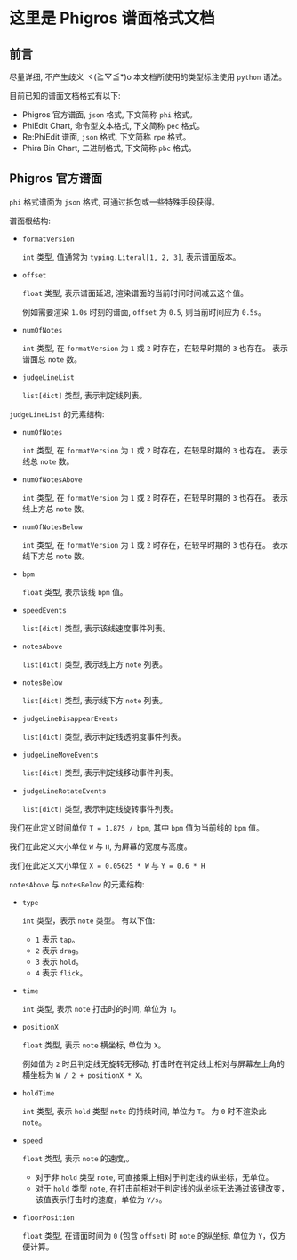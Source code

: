 # 这里是 Phigros 谱面格式文档

## 前言

尽量详细, 不产生歧义 ヾ(≧▽≦*)o
本文档所使用的类型标注使用 `python` 语法。

目前已知的谱面文档格式有以下:

- Phigros 官方谱面, `json` 格式, 下文简称 `phi` 格式。
- PhiEdit Chart, 命令型文本格式, 下文简称 `pec` 格式。
- Re:PhiEdit 谱面, `json` 格式, 下文简称 `rpe` 格式。
- Phira Bin Chart, 二进制格式, 下文简称 `pbc` 格式。

## Phigros 官方谱面

`phi` 格式谱面为 `json` 格式, 可通过拆包或一些特殊手段获得。

谱面根结构:

- `formatVersion`

    `int` 类型, 值通常为 `typing.Literal[1, 2, 3]`, 表示谱面版本。

- `offset`

    `float` 类型, 表示谱面延迟, 渲染谱面的当前时间时间减去这个值。

    例如需要渲染 `1.0s` 时刻的谱面, `offset` 为 `0.5`, 则当前时间应为 `0.5s`。

- `numOfNotes`

    `int` 类型, 在 `formatVersion` 为 `1` 或 `2` 时存在，在较早时期的 `3` 也存在。
    表示谱面总 `note` 数。

- `judgeLineList`

    `list[dict]` 类型, 表示判定线列表。

`judgeLineList` 的元素结构:

- `numOfNotes`

    `int` 类型, 在 `formatVersion` 为 `1` 或 `2` 时存在，在较早时期的 `3` 也存在。
    表示线总 `note` 数。

- `numOfNotesAbove`

    `int` 类型, 在 `formatVersion` 为 `1` 或 `2` 时存在，在较早时期的 `3` 也存在。
    表示线上方总 `note` 数。

- `numOfNotesBelow`

    `int` 类型, 在 `formatVersion` 为 `1` 或 `2` 时存在，在较早时期的 `3` 也存在。
    表示线下方总 `note` 数。

- `bpm`

    `float` 类型, 表示该线 `bpm` 值。

- `speedEvents`

    `list[dict]` 类型, 表示该线速度事件列表。

- `notesAbove`

    `list[dict]` 类型, 表示线上方 `note` 列表。

- `notesBelow`

    `list[dict]` 类型, 表示线下方 `note` 列表。

- `judgeLineDisappearEvents`

    `list[dict]` 类型, 表示判定线透明度事件列表。

- `judgeLineMoveEvents`

    `list[dict]` 类型, 表示判定线移动事件列表。

- `judgeLineRotateEvents`

    `list[dict]` 类型, 表示判定线旋转事件列表。

我们在此定义时间单位 `T = 1.875 / bpm`, 其中 `bpm` 值为当前线的 `bpm` 值。

我们在此定义大小单位 `W` 与 `H`, 为屏幕的宽度与高度。

我们在此定义大小单位 `X = 0.05625 * W` 与 `Y = 0.6 * H`

`notesAbove` 与 `notesBelow` 的元素结构:

- `type`

    `int` 类型，表示 `note` 类型。
    有以下值:

  - `1` 表示 `tap`。
  - `2` 表示 `drag`。
  - `3` 表示 `hold`。
  - `4` 表示 `flick`。

- `time`

    `int` 类型, 表示 `note` 打击时的时间, 单位为 `T`。

- `positionX`

    `float` 类型, 表示 `note` 横坐标, 单位为 `X`。

    例如值为 `2` 时且判定线无旋转无移动, 打击时在判定线上相对与屏幕左上角的横坐标为 `W / 2 + positionX * X`。

- `holdTime`

    `int` 类型, 表示 `hold` 类型 `note` 的持续时间, 单位为 `T`。
    为 `0` 时不渲染此 `note`。

- `speed`

    `float` 类型, 表示 `note` 的速度,。

  - 对于非 `hold` 类型 `note`, 可直接乘上相对于判定线的纵坐标，无单位。
  - 对于 `hold` 类型 `note`, 在打击前相对于判定线的纵坐标无法通过该键改变，该值表示打击时的速度，单位为 `Y/s`。

- `floorPosition`

    `float` 类型, 在谱面时间为 `0` (包含 `offset`) 时 `note` 的纵坐标, 单位为 `Y`，仅方便计算。
